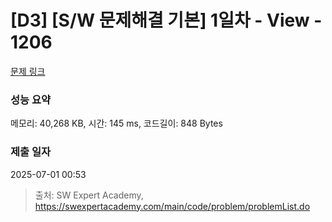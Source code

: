 # [D3] [S/W 문제해결 기본] 1일차 - View - 1206 

[문제 링크](https://swexpertacademy.com/main/code/problem/problemDetail.do?contestProbId=AV134DPqAA8CFAYh) 

### 성능 요약

메모리: 40,268 KB, 시간: 145 ms, 코드길이: 848 Bytes

### 제출 일자

2025-07-01 00:53



> 출처: SW Expert Academy, https://swexpertacademy.com/main/code/problem/problemList.do
